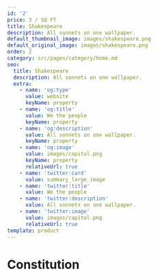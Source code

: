 ```yaml
---
id: '2'
price: 3 / SQ FT
title: Shakespeare
description: All sonnets on one wallpaper.
default_thumbnail_image: images/shakespeare.png
default_original_image: images/shakespeare.png
order: 2
category: src/pages/category/home.md
seo:
  title: Shakespeare
  description: All sonnets on one wallpaper.
  extra:
    - name: 'og:type'
      value: website
      keyName: property
    - name: 'og:title'
      value: We the people
      keyName: property
    - name: 'og:description'
      value: All sonnets on one wallpaper.
      keyName: property
    - name: 'og:image'
      value: images/capitol.png
      keyName: property
      relativeUrl: true
    - name: 'twitter:card'
      value: summary_large_image
    - name: 'twitter:title'
      value: We the people
    - name: 'twitter:description'
      value: All sonnets on one wallpaper.
    - name: 'twitter:image'
      value: images/capitol.png
      relativeUrl: true
template: product
---
```


# Constitution
